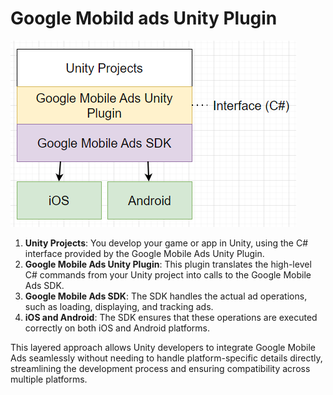 # Google Mobild ads Unity Plugin

![](../imgs/dot-net/3rd-parties/google-mobile-ads-unity-plugin.png)

1. **Unity Projects**: You develop your game or app in Unity, using the C# interface provided by the Google Mobile Ads Unity Plugin.
2. **Google Mobile Ads Unity Plugin**: This plugin translates the high-level C# commands from your Unity project into calls to the Google Mobile Ads SDK.
3. **Google Mobile Ads SDK**: The SDK handles the actual ad operations, such as loading, displaying, and tracking ads.
4. **iOS and Android**: The SDK ensures that these operations are executed correctly on both iOS and Android platforms.

This layered approach allows Unity developers to integrate Google Mobile Ads seamlessly without needing to handle platform-specific details directly, streamlining the development process and ensuring compatibility across multiple platforms.